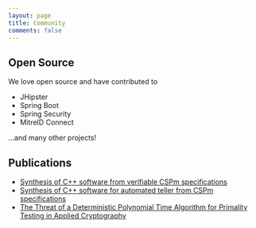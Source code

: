 ```yaml
---
layout: page
title: Community
comments: false
---
```


## Open Source
We love open source and have contributed to 
* JHipster
* Spring Boot
* Spring Security
* MitreID Connect

...and many other projects!

## Publications
* [Synthesis of C++ software from verifiable CSPm specifications](https://www.researchgate.net/publication/4133243_Synthesis_of_C_software_from_verifiable_CSPm_specifications)
* [Synthesis of C++ software for automated teller from CSPm specifications](https://www.researchgate.net/publication/221000505_Synthesis_of_C_software_for_automated_teller_from_CSPm_specifications)
* [The Threat of a Deterministic Polynomial Time Algorithm for Primality Testing in Applied Cryptography](https://www.researchgate.net/publication/221282632_The_Threat_of_a_Deterministic_Polynomial_Time_Algorithm_for_Primality_Testing_in_Applied_Cryptography)
